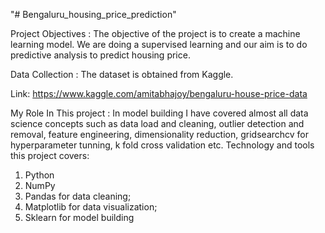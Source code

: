 "# Bengaluru_housing_price_prediction" 

Project Objectives : 
The objective of the project is to create a machine learning model. We are doing a supervised learning and our aim is to do predictive analysis to predict housing price.

Data Collection :
The dataset is obtained from Kaggle.

Link: https://www.kaggle.com/amitabhajoy/bengaluru-house-price-data

My Role In This project :
In model building I have covered almost all data science concepts such as data load and cleaning, outlier detection and removal, feature engineering, dimensionality reduction, gridsearchcv for hyperparameter tunning, k fold cross validation etc. Technology and tools this project covers: 
1. Python  
2. NumPy 
3. Pandas for data cleaning; 
4. Matplotlib for data visualization; 
5. Sklearn for model building 

